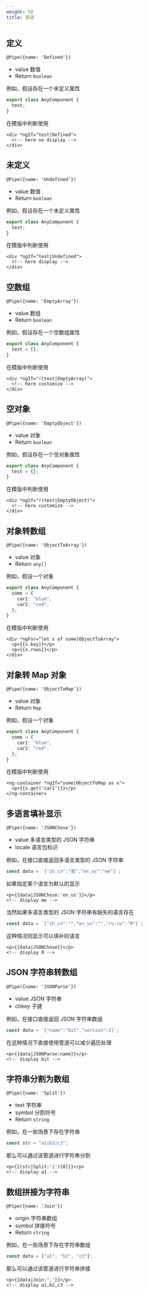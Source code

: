 ```yaml
---
weight: 50
title: 管道
---
```


## 定义

```
@Pipe({name: 'Defined'})
```

- value 数值
- Return `boolean`

例如，假设存在一个未定义属性

```typescript
export class AnyComponent {
  test;
}
```

在模版中判断使用

```ng2
<div *ngIf="test|Defined">
  <!-- here no display -->
</div>
```

## 未定义

```
@Pipe({name: 'Undefined'})
```

- value 数值
- Return `boolean`

例如，假设存在一个未定义属性

```typescript
export class AnyComponent {
  test;
}
```

在模版中判断使用

```ng2
<div *ngIf="test|Undefined">
  <!-- here display -->
</div>
```

## 空数组

```
@Pipe({name: 'EmptyArray'})
```

- value 数组
- Return `boolean`

例如，假设存在一个空数组属性

```typescript
export class AnyComponent {
  test = [];
}
```

在模版中判断使用

```ng2
<div *ngIf="!(test|EmptyArray)">
  <!-- here customize -->
</div>
```

## 空对象

```
@Pipe({name: 'EmptyObject'})
```

- value 对象
- Return `boolean`

例如，假设存在一个空对象属性

```typescript
export class AnyComponent {
  test = {};
}
```

在模版中判断使用

```ng2
<div *ngIf="!(test|EmptyObject)">
  <!-- here customize -->
</div>
```

## 对象转数组

```
@Pipe({name: 'ObjectToArray'})
```

- value 对象
- Return `any[]`

例如，假设一个对象

```typescript
export class AnyComponent {
  some = {
    car1: "blue",
    car2: "red",
  };
}
```

在模版中判断使用

```ng2
<div *ngFor="let x of some|ObjectToArray">
  <p>{{x.key}}</p>
  <p>{{x.rows}}</p>
</div>
```

## 对象转 Map 对象

```
@Pipe({name: 'ObjectToMap'})
```

- value 对象
- Return `Map`

例如，假设一个对象

```typescript
export class AnyComponent {
  some = {
    car1: "blue",
    car2: "red",
  };
}
```

在模版中判断使用

```ng2
<ng-container *ngIf="some|ObjectToMap as x">
  <p>{{x.get('car1')}}</p>
</ng-container>
```

## 多语言填补显示

```
@Pipe({name: 'JSONChose'})
```

- value 多语言类型的 JSON 字符串
- locale 语言包标识

例如，在接口直接返回多语言类型的 JSON 字符串

```typescript
const data = `{"zh_cn":"我","en_us":"me"}`;
```

如果指定某个语言为默认的显示

```ng2
<p>{{data|JSONChose:'en_us'}}</p>
<!-- display me -->
```

当然如果多语言类型的 JSON 字符串有缺失的语言存在

```typescript
const data = `{"zh_cn":"","en_us":"","ru-ru":"Я"}`;
```

这种情况则显示可以填补的语言

```ng2
<p>{{data|JSONChose}}</p>
<!-- display Я -->
```

## JSON 字符串转数组

```
@Pipe({name: 'JSONParse'})
```

- value JSON 字符串
- chkey 子键

例如，在接口直接返回 JSON 字符串数组

```typescript
const data = `{"name":"bit","version":1}`;
```

在这种情况下直接使用管道可以减少遍历处理

```ng2
<p>{{data|JSONParse:name}}</p>
<!-- display bit -->
```

## 字符串分割为数组

```
@Pipe({name: 'Split'})
```

- text 字符串
- symbol 分割符号
- Return `string`

例如，在一些场景下存在字符串

```typescript
const str = "a1|b2|c3";
```

那么可以通过该管道进行字符串分割

```ng2
<p>{{(str|Split:'|')[0]}}</p>
<!-- display a1 -->
```

## 数组拼接为字符串

```
@Pipe({name: 'Join'})
```

- origin 字符串数组
- symbol 拼接符号
- Return `string`

例如，在一些场景下存在字符串数组

```typescript
const data = ["a1", "b2", "c3"];
```

那么可以通过该管道进行字符串拼接

```ng2
<p>{{data|Join:','}}</p>
<!-- display a1,b2,c3 -->
```
